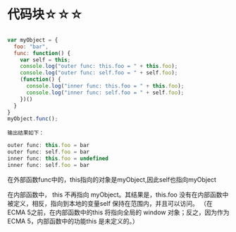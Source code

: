 # 代码块☆☆☆

```js

var myObject = {
  foo: "bar",
  func: function() {
    var self = this;
    console.log("outer func: this.foo = " + this.foo);
    console.log("outer func: self.foo = " + self.foo);
    (function() {
      console.log("inner func: this.foo = " + this.foo);
      console.log("inner func: self.foo = " + self.foo);
    })()
  }
}
myObject.func();

```

`输出结果如下：`

```js
outer func: this.foo = bar
outer func: self.foo = bar
inner func: this.foo = undefined
inner func: self.foo = bar

```

在外部函数func中的，this指向的对象是myObject,因此self也指向myObject

在内部函数中， this 不再指向 myObject。其结果是，this.foo 没有在内部函数中被定义，相反，指向到本地的变量self 保持在范围内，并且可以访问。 （在ECMA 5之前，在内部函数中的this 将指向全局的 window 对象；反之，因为作为ECMA 5，内部函数中的功能this 是未定义的。）